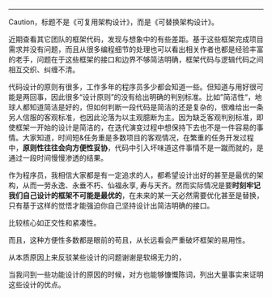 
---

Caution，标题不是《可复用架构设计》，而是《可替换架构设计》。

近期查看其它团队的框架代码，发现与想象中的有些差距。基于这些框架完成项目需求并没有问题，而且从很多编程细节的处理也可以看出相关作者也都是经验丰富的老手，问题在于这些框架的接口和边界不够简洁明确，框架代码与逻辑代码之间相互交织、纠缠不清。

代码设计的原则有很多，工作多年的程序员多少都会知道一些。但知道与用好很可能是两回事，因此很多“设计原则”的没有给出明确的判别标准。比如”简洁性“，地球人都知道简洁是好的，但如何判断一段代码是简洁的还是复杂的，很难给出一条另人信服的客观标准，也因此沦落为以主观臆断为主。因为缺乏客观判别标准，即使框架一开始的设计是简洁的，在迭代演变过程中想保持下去也不是一件容易的事情。大家知道，时间短&任务重是多数项目的客观情况，在繁重的任务开发过程中，**原则性往往会向方便性妥协**，代码中引入坏味道这件事情不是一蹴而就的，是通过一段时间慢慢渗透的结果。

作为程序员，我相信大家都是有一定追求的人，都希望设计出好的甚至是最优的架构，从而一劳永逸、永垂不朽、仙福永享, 寿与天齐。然而实际情况是要**时刻牢记我们自己设计的框架不可能是最优的**，在未来的某一天必然需要优化甚至是替换，只有基于这样的觉悟才能强迫你自己坚持设计出简洁明确的接口。



比较核心如正交性和紧凑性。

而且，这种方便性多数都是眼前的苟且，从长远看会严重破坏框架的易用性。

从本质原因上来反驳某些设计的问题谢谢是软绵无力的，

当我问到一些功能设计的原因的时候，对方也能够慷慨陈词，列出大量事实来证明这些设计的优点。

